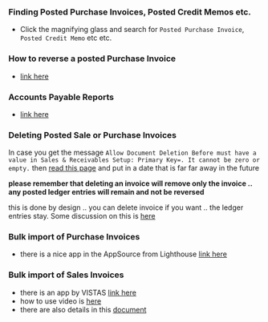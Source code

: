 ### Finding Posted Purchase Invoices, Posted Credit Memos etc.
  - Click the magnifying glass and search for `Posted Purchase Invoice`, `Posted Credit Memo` etc etc.

### How to reverse a posted Purchase Invoice    
  - [link here](https://learn.microsoft.com/en-us/dynamics365/business-central/purchasing-how-correct-cancel-unpaid-purchase-invoices#to-cancel-a-posted-purchase-invoice)
### Accounts Payable Reports
  - [link here](https://learn.microsoft.com/en-us/dynamics365/business-central/payables-reports)

### Deleting Posted Sale or Purchase Invoices
In case you get the message `Allow Document Deletion Before must have a value in Sales & Receivables Setup: Primary Key=. It cannot be zero or empty.` then [read this page](https://community.dynamics.com/forums/thread/details/?threadid=7c837ce0-c9ed-4818-844f-4219c04e898d)
and put in a date that is far far away in the future     

**please remember that deleting an invoice will remove only the invoice .. any posted ledger entries will remain and not be reversed**      

this is done by design .. you can delete invoice if you want .. the ledger entries stay. Some discussion on this is [here](https://community.dynamics.com/forums/thread/details/?threadid=97f5e991-b210-4d33-bdda-54ecdfaef433#:~:text=The%20only%20ways%20you%20can,or%20through%20a%20configuration%20pack.)

### Bulk import of Purchase Invoices
  - there is a nice app in the AppSource from Lighthouse [link here](https://appsource.microsoft.com/en-us/product/dynamics-365-business-central/PUBID.lighthouse_experts_group%7CAID.purchase_invoice_import%7CPAPPID.5f99ee2e-e017-4332-845b-246bc62b8a9a?tab=Overview)

### Bulk import of Sales Invoices
  - there is an app by VISTAS [link here](https://appsource.microsoft.com/en-us/product/dynamics-365-business-central/PUBID.vistascloudllc1646347477273%7CAID.05_bulksalesinvoicecreation%7CPAPPID.4b8dfa57-36d5-485c-aae4-1fac25bdb57c?tab=Overview)
  - how to use video is [here](https://youtu.be/r5RX8ZGDzYU?si=0IGOPhsfrGCHVbgj)
  - there are also details in this [document](https://query.prod.cms.rt.microsoft.com/cms/api/am/binary/RW166gH)
